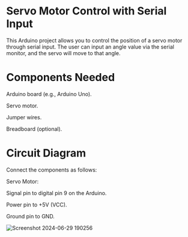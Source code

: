 # Servo Motor Control with Serial Input

This Arduino project allows you to control the position of a servo motor through serial input. The user can input an angle value via the serial monitor, and the servo will move to that angle.

# Components Needed

Arduino board (e.g., Arduino Uno).

Servo motor.

Jumper wires.

Breadboard (optional).

# Circuit Diagram

Connect the components as follows:

Servo Motor:

Signal pin to digital pin 9 on the Arduino.

Power pin to +5V (VCC).

Ground pin to GND.

![Screenshot 2024-06-29 190256](https://github.com/piyush-mohanty82/1_arduino_projects/assets/174017382/64c1dc80-a240-4781-ac6b-c89f3d80bb5f)
